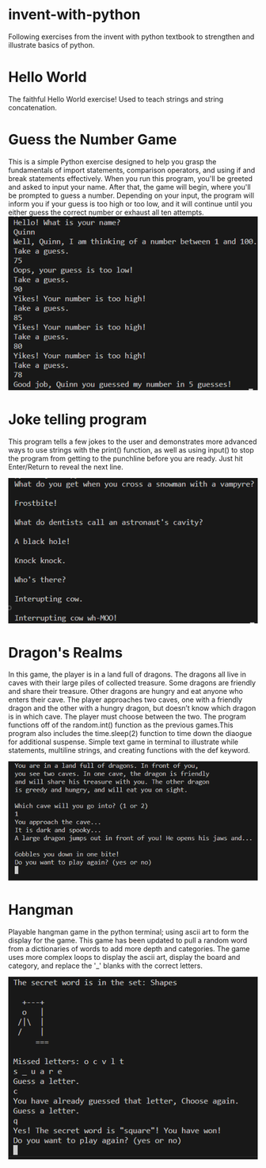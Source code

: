 # invent-with-python
Following exercises from the invent with python textbook to strengthen and illustrate basics of python.

# Hello World
The faithful Hello World exercise! Used to teach strings and string concatenation.

# Guess the Number Game
This is a simple Python exercise designed to help you grasp the fundamentals of import statements, comparison operators, and using if and break statements effectively. When you run this program, you'll be greeted and asked to input your name. After that, the game will begin, where you'll be prompted to guess a number. Depending on your input, the program will inform you if your guess is too high or too low, and it will continue until you either guess the correct number or exhaust all ten attempts.
![NumberGame](./images/number.png)
# Joke telling program
This program tells a few jokes to the user and demonstrates more advanced ways to use strings with the print() function, as well as using input() to stop the program from getting to the punchline before you are ready. Just hit Enter/Return to reveal the next line.

![Jokes](./images/joke.png)
# Dragon's Realms
In this game, the player is in a land full of dragons. The dragons all live in caves with their large piles of collected treasure. Some dragons are friendly and share their treasure. Other dragons are hungry and eat anyone who enters their cave. The player approaches two caves, one with a friendly dragon and the other with a hungry dragon, but doesn’t know which dragon is in which cave. The player must choose between the two.
The program functions off of the random.int() function as the previous games.This program also includes the time.sleep(2) function to time down the diaogue for additional suspense.
Simple text game in terminal to illustrate while statements, multiline strings, and creating functions with the def keyword.

![DragonsDen](./images/dragonsden.png)
# Hangman
Playable hangman game in the python terminal; using ascii art to form the display for the game.
This game has been updated to pull a random word from a dictionaries of words to add more depth and categories. The game uses more complex loops to display the ascii art, display the board and category, and replace the '_' blanks with the correct letters.

![Hangman](./images/hangman.png)